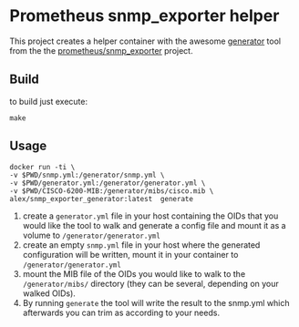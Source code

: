 

Prometheus snmp_exporter helper
===============================

This project creates a helper container with the awesome [generator](https://github.com/prometheus/snmp_exporter/blob/master/generator/README.md) tool from the the [prometheus/snmp_exporter](https://github.com/prometheus/snmp_exporter) project. 


## Build

to build just execute: 
```
make
```


## Usage

```
docker run -ti \
-v $PWD/snmp.yml:/generator/snmp.yml \
-v $PWD/generator.yml:/generator/generator.yml \
-v $PWD/CISCO-6200-MIB:/generator/mibs/cisco.mib \
alex/snmp_exporter_generator:latest  generate
```

1. create a `generator.yml` file in your host containing the OIDs that you would like the tool to walk and generate a config file and mount it as a volume to `/generator/generator.yml`
2. create an empty `snmp.yml` file in your host where the generated configuration will be written, mount it in your container to `/generator/generator.yml`
3. mount the MIB file of the OIDs you would like to walk to the `/generator/mibs/` directory (they can be several, depending on your walked OIDs).
4. By running `generate` the tool will write the result to the snmp.yml which afterwards you can trim as according to your needs.



